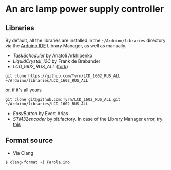 # An arc lamp power supply controller

## Libraries

By default, all the libraries are installed in the `~/Arduino/libraries`
directory via the
[Arduino IDE](https://github.com/Tyrn/arch-chronicle/blob/master/Usage/Arduino.md)
Library Manager, as well as manually.

- _TaskScheduler_ by Anatoli Arkhipenko
- _LiquidCrystal_I2C_ by Frank de Brabander
- _LCD_1602_RUS_ALL_ ([fork](https://github.com/Tyrn/LCD_1602_RUS_ALL))

```
git clone https://github.com/Tyrn/LCD_1602_RUS_ALL ~/Arduino/libraries/LCD_1602_RUS_ALL
```

or, if it's all yours

```
git clone git@github.com:Tyrn/LCD_1602_RUS_ALL.git ~/Arduino/libraries/LCD_1602_RUS_ALL
```

- _EasyButton_ by Evert Arias
- _STM32encoder_ by bit.factory. In case of the Library Manager error, try
  [this](https://forum.arduino.cc/t/dependency-stm32-is-not-available/1195285)

## Format source

- Via Clang

```
$ clang-format -i Farola.ino
```
